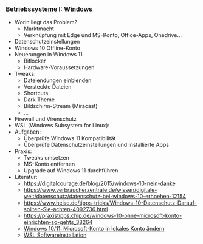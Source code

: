 ### Betriebssysteme I: Windows

* Worin liegt das Problem?
  * Marktmacht
  * Verknüpfung mit Edge und MS-Konto, Office-Apps, Onedrive...
* Datenschutzeinstellungen 
* Windows 10 Offline-Konto
* Neuerungen in Windows 11
  * Bitlocker
  * Hardware-Voraussetzungen
* Tweaks:
  * Dateiendungen einblenden
  * Versteckte Dateien
  * Shortcuts
  * Dark Theme
  * Bildschirm-Stream (Miracast)
  * ...
* Firewall und Virenschutz
* WSL (Windows Subsystem for Linux):
* Aufgaben:
  - Überprüfe Windows 11 Kompatibilität
  - Überprüfe Datenschutzeinstellungen und installierte Apps
* Praxis:
  * Tweaks umsetzen
  * MS-Konto entfernen
  * Upgrade auf Windows 11 durchführen
* Literatur:
  * https://digitalcourage.de/blog/2015/windows-10-nein-danke
  * https://www.verbraucherzentrale.de/wissen/digitale-welt/datenschutz/datenschutz-bei-windows-10-erhoehen-12154
  * https://www.heise.de/tipps-tricks/Windows-10-Datenschutz-Darauf-sollten-Sie-achten-4092736.html
  * https://praxistipps.chip.de/windows-10-ohne-microsoft-konto-einrichten-so-gehts_38264
  * [Windows 10/11: Microsoft-Konto in lokales Konto ändern](https://www.giga.de/tipp/windows-11-10-microsoft-konto-in-lokales-konto-aendern-so-gehts/)
  * [WSL Softwareinstallation](https://dr-eberle-zentrum.github.io/DataBASHing/install.html)

